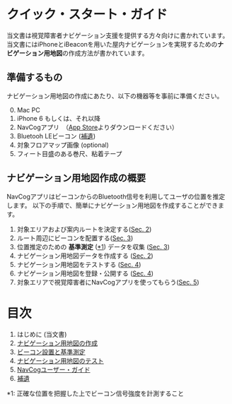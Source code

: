 <!--
The MIT License (MIT)

Copyright (c) 2014, 2015 IBM Corporation
Permission is hereby granted, free of charge, to any person obtaining a copy
of this software and associated documentation files (the "Software"), to deal
in the Software without restriction, including without limitation the rights
to use, copy, modify, merge, publish, distribute, sublicense, and/or sell
copies of the Software, and to permit persons to whom the Software is
furnished to do so, subject to the following conditions:

The above copyright notice and this permission notice shall be included in all
copies or substantial portions of the Software.

THE SOFTWARE IS PROVIDED "AS IS", WITHOUT WARRANTY OF ANY KIND, EXPRESS OR
IMPLIED, INCLUDING BUT NOT LIMITED TO THE WARRANTIES OF MERCHANTABILITY,
FITNESS FOR A PARTICULAR PURPOSE AND NONINFRINGEMENT. IN NO EVENT SHALL THE
AUTHORS OR COPYRIGHT HOLDERS BE LIABLE FOR ANY CLAIM, DAMAGES OR OTHER
LIABILITY, WHETHER IN AN ACTION OF CONTRACT, TORT OR OTHERWISE, ARISING FROM,
OUT OF OR IN CONNECTION WITH THE SOFTWARE OR THE USE OR OTHER DEALINGS IN THE
SOFTWARE.
-->

# クイック・スタート・ガイド
当文書は視覚障害者ナビゲーション支援を提供する方々向けに書かれています。
当文書にはiPhoneとiBeaconを用いた屋内ナビゲーションを実現するための**ナビゲーション用地図**の作成方法が書かれています。


## 準備するもの
ナビゲーション用地図の作成にあたり、以下の機器等を事前に準備ください。

0. Mac PC
0. iPhone 6 もしくは、それ以降
0. NavCogアプリ　（[App Store](https://itunes.apple.com/WebObjects/MZStore.woa/wa/viewSoftware?id=1042163426&mt=8)よりダウンロードください）
0. Bluetooh LEビーコン ([補遺](appendix.md))
0. 対象フロアマップ画像 (optional)
0. フィート目盛のある巻尺、粘着テープ


## ナビゲーション用地図作成の概要
NavCogアプリはビーコンからのBluetooth信号を利用してユーザの位置を推定します。
以下の手順で、簡単にナビゲーション用地図を作成することができます。

1.	対象エリアおよび案内ルートを決定する([Sec. 2](map.md#add_area))
2.	ルート周辺にビーコンを配置する([Sec. 3](beacon.md#beacon_placement))
3.	位置推定のための **基準測定** ([*1](#footnote1)) データを収集 ([Sec. 3](beacon.md#fingerprinting))
4.	ナビゲーション用地図データを作成する ([Sec. 2](map.md#export_map))
5.	ナビゲーション用地図をテストする ([Sec. 4](test.md))
6.	ナビゲーション用地図を登録・公開する ([Sec. 4](test.md#submit_map))
7.	対象エリアで視覚障害者にNavCogアプリを使ってもらう([Sec. 5](navcog.md))

# 目次

1. はじめに (当文書)
2. [ナビゲーション用地図の作成](map.md)
3. [ビーコン設置と基準測定](beacon.md)
4. [ナビゲーション用地図のテスト](test.md)
5. [NavCogユーザー・ガイド](navcog.md)
6. [補遺](appendix.md)

<a name="footnote1">*1</a>: 正確な位置を把握した上でビーコン信号強度を計測すること
